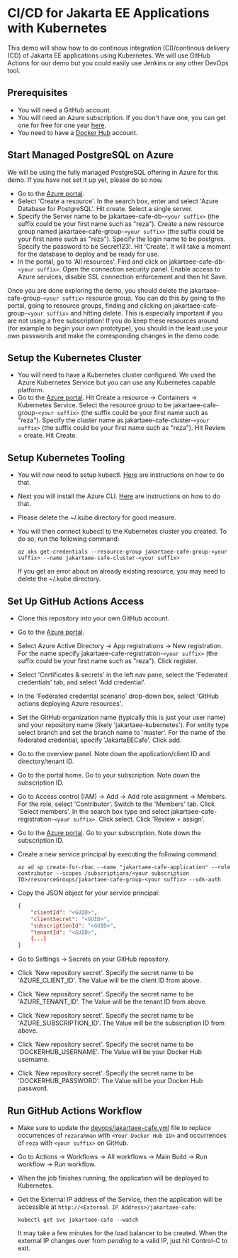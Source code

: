# CI/CD for Jakarta EE Applications with Kubernetes

This demo will show how to do continous integration (CI)/continous delivery (CD) of Jakarta EE applications using Kubernetes. We will use GitHub Actions for our demo but you could easily use Jenkins or any other DevOps tool.

## Prerequisites

- You will need a GitHub account.
- You will need an Azure subscription. If you don't have one, you can get one for free for one year [here](https://azure.microsoft.com/en-us/free).
- You need to have a [Docker Hub](https://hub.docker.com) account.

## Start Managed PostgreSQL on Azure
We will be using the fully managed PostgreSQL offering in Azure for this demo. If you have not set it up yet, please do so now. 

* Go to the [Azure portal](http://portal.azure.com).
* Select 'Create a resource'. In the search box, enter and select 'Azure Database for PostgreSQL'. Hit create. Select a single server.
* Specify the Server name to be jakartaee-cafe-db-`<your suffix>` (the suffix could be your first name such as "reza"). Create a new resource group named jakartaee-cafe-group-`<your suffix>` (the suffix could be your first name such as "reza"). Specify the login name to be postgres. Specify the password to be Secret123!. Hit 'Create'. It will take a moment for the database to deploy and be ready for use.
* In the portal, go to 'All resources'. Find and click on jakartaee-cafe-db-`<your suffix>`. Open the connection security panel. Enable access to Azure services, disable SSL connection enforcement and then hit Save.

Once you are done exploring the demo, you should delete the jakartaee-cafe-group-`<your suffix>` resource group. You can do this by going to the portal, going to resource groups, finding and clicking on jakartaee-cafe-group-`<your suffix>` and hitting delete. This is especially important if you are not using a free subscription! If you do keep these resources around (for example to begin your own prototype), you should in the least use your own passwords and make the corresponding changes in the demo code.

## Setup the Kubernetes Cluster
* You will need to have a Kubernetes cluster configured. We used the Azure Kubernetes Service but you can use any Kubernetes capable platform.
* Go to the [Azure portal](http://portal.azure.com). Hit Create a resource -> Containers -> Kubernetes Service. Select the resource group to be jakartaee-cafe-group-`<your suffix>` (the suffix could be your first name such as "reza"). Specify the cluster name as jakartaee-cafe-cluster-`<your suffix>` (the suffix could be your first name such as "reza"). Hit Review + create. Hit Create.

## Setup Kubernetes Tooling
* You will now need to setup kubectl. [Here](https://kubernetes.io/docs/tasks/tools/install-kubectl/) are instructions on how to do that.
* Next you will install the Azure CLI. [Here](https://docs.microsoft.com/en-us/cli/azure/install-azure-cli?view=azure-cli-latest) are instructions on how to do that.
* Please delete the ~/.kube directory for good measure.
* You will then connect kubectl to the Kubernetes cluster you created. To do so, run the following command:

   ```
   az aks get-credentials --resource-group jakartaee-cafe-group-<your suffix> --name jakartaee-cafe-cluster-<your suffix>
   ```
  If you get an error about an already existing resource, you may need to delete the ~/.kube directory.

## Set Up GitHub Actions Access
* Clone this repository into your own GitHub account.
* Go to the [Azure portal](http://portal.azure.com).
* Select Azure Active Directory -> App registrations -> New registration. For the name specify jakartaee-cafe-registration-`<your suffix>` (the suffix could be your first name such as "reza"). Click register.
* Select 'Certificates & secrets' in the left nav pane, select the 'Federated credentials' tab, and select 'Add credential'.
* In the 'Federated credential scenario' drop-down box, select 'GitHub actions deploying Azure resources'.
* Set the GitHub organization name (typically this is just your user name) and your repository name (likely 'jakartaee-kubernetes'). For entity type select branch and set the branch name to 'master'. For the name of the federated credential, specify 'JakartaEECafe'. Click add.
* Go to the overview panel. Note down the application/client ID and directory/tenant ID.
* Go to the portal home. Go to your subscription. Note down the subscription ID.
* Go to Access control (IAM) -> Add -> Add role assignment -> Members. For the role, select 'Contributor'. Switch to the 'Members' tab. Click 'Select members'. In the search box type and select jakartaee-cafe-registration-`<your suffix>`. Click select. Click 'Review + assign'.

* Go to the [Azure portal](http://portal.azure.com). Go to your subscription. Note down the subscription ID.
* Create a new service principal by executing the following command:

   ```
   az ad sp create-for-rbac --name "jakartaee-cafe-application" --role contributor --scopes /subscriptions/<your subscription ID>/resourceGroups/jakartaee-cafe-group-<your suffix> --sdk-auth
   ```
   
* Copy the JSON object for your service principal:

   ```json
   {
       "clientId": "<GUID>",
       "clientSecret": "<GUID>",
       "subscriptionId": "<GUID>",
       "tenantId": "<GUID>",
       (...)
   }  
   ```   

* Go to Settings -> Secrets on your GitHub repository.
* Click 'New repository secret'. Specify the secret name to be 'AZURE_CLIENT_ID'. The Value will be the client ID from above.
* Click 'New repository secret'. Specify the secret name to be 'AZURE_TENANT_ID'. The Value will be the tenant ID from above.
* Click 'New repository secret'. Specify the secret name to be 'AZURE_SUBSCRIPTION_ID'. The Value will be the subscription ID from above.
* Click 'New repository secret'. Specify the secret name to be 'DOCKERHUB_USERNAME'. The Value will be your Docker Hub username.
* Click 'New repository secret'. Specify the secret name to be 'DOCKERHUB_PASSWORD'. The Value will be your Docker Hub password.

## Run GitHub Actions Workflow
* Make sure to update the [devops/jakartaee-cafe.yml](jakartaee-cafe.yml) file to replace occurrences of `rezarahman` with `<Your Docker Hub ID>` and occurrences of `reza` with `<your suffix>`  on GitHub.
* Go to Actions -> Workflows -> All workflows -> Main Build -> Run workflow -> Run workflow.
* When the job finishes running, the application will be deployed to Kubernetes.
* Get the External IP address of the Service, then the application will be accessible at `http://<External IP Address>/jakartaee-cafe`:

   ```
   kubectl get svc jakartaee-cafe --watch
   ```
  It may take a few minutes for the load balancer to be created. When the external IP changes over from *pending* to a valid IP, just hit Control-C to exit.
